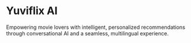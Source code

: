 # Yuviflix AI
Empowering movie lovers with intelligent, personalized recommendations through conversational AI and a seamless, multilingual experience.
